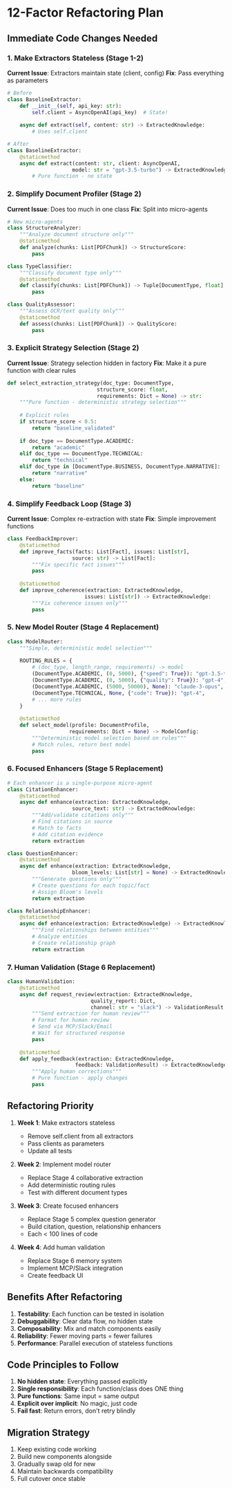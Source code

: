 # 12-Factor Refactoring Plan

## Immediate Code Changes Needed

### 1. Make Extractors Stateless (Stage 1-2)
**Current Issue**: Extractors maintain state (client, config)
**Fix**: Pass everything as parameters

```python
# Before
class BaselineExtractor:
    def __init__(self, api_key: str):
        self.client = AsyncOpenAI(api_key)  # State!
    
    async def extract(self, content: str) -> ExtractedKnowledge:
        # Uses self.client

# After  
class BaselineExtractor:
    @staticmethod
    async def extract(content: str, client: AsyncOpenAI, 
                     model: str = "gpt-3.5-turbo") -> ExtractedKnowledge:
        # Pure function - no state
```

### 2. Simplify Document Profiler (Stage 2)
**Current Issue**: Does too much in one class
**Fix**: Split into micro-agents

```python
# New micro-agents
class StructureAnalyzer:
    """Analyze document structure only"""
    @staticmethod
    def analyze(chunks: List[PDFChunk]) -> StructureScore:
        pass

class TypeClassifier:
    """Classify document type only"""
    @staticmethod
    def classify(chunks: List[PDFChunk]) -> Tuple[DocumentType, float]:
        pass

class QualityAssessor:
    """Assess OCR/text quality only"""
    @staticmethod
    def assess(chunks: List[PDFChunk]) -> QualityScore:
        pass
```

### 3. Explicit Strategy Selection (Stage 2)
**Current Issue**: Strategy selection hidden in factory
**Fix**: Make it a pure function with clear rules

```python
def select_extraction_strategy(doc_type: DocumentType, 
                             structure_score: float,
                             requirements: Dict = None) -> str:
    """Pure function - deterministic strategy selection"""
    
    # Explicit rules
    if structure_score < 0.5:
        return "baseline_validated"
    
    if doc_type == DocumentType.ACADEMIC:
        return "academic"
    elif doc_type == DocumentType.TECHNICAL:
        return "technical"
    elif doc_type in [DocumentType.BUSINESS, DocumentType.NARRATIVE]:
        return "narrative"
    else:
        return "baseline"
```

### 4. Simplify Feedback Loop (Stage 3)
**Current Issue**: Complex re-extraction with state
**Fix**: Simple improvement functions

```python
class FeedbackImprover:
    @staticmethod
    def improve_facts(facts: List[Fact], issues: List[str], 
                     source: str) -> List[Fact]:
        """Fix specific fact issues"""
        pass
    
    @staticmethod
    def improve_coherence(extraction: ExtractedKnowledge, 
                         issues: List[str]) -> ExtractedKnowledge:
        """Fix coherence issues only"""
        pass
```

### 5. New Model Router (Stage 4 Replacement)

```python
class ModelRouter:
    """Simple, deterministic model selection"""
    
    ROUTING_RULES = {
        # (doc_type, length_range, requirements) -> model
        (DocumentType.ACADEMIC, (0, 5000), {"speed": True}): "gpt-3.5-turbo",
        (DocumentType.ACADEMIC, (0, 5000), {"quality": True}): "gpt-4",
        (DocumentType.ACADEMIC, (5000, 50000), None): "claude-3-opus",
        (DocumentType.TECHNICAL, None, {"code": True}): "gpt-4",
        # ... more rules
    }
    
    @staticmethod
    def select_model(profile: DocumentProfile, 
                    requirements: Dict = None) -> ModelConfig:
        """Deterministic model selection based on rules"""
        # Match rules, return best model
        pass
```

### 6. Focused Enhancers (Stage 5 Replacement)

```python
# Each enhancer is a single-purpose micro-agent
class CitationEnhancer:
    @staticmethod
    async def enhance(extraction: ExtractedKnowledge, 
                     source_text: str) -> ExtractedKnowledge:
        """Add/validate citations only"""
        # Find citations in source
        # Match to facts
        # Add citation evidence
        return extraction

class QuestionEnhancer:
    @staticmethod  
    async def enhance(extraction: ExtractedKnowledge,
                     bloom_levels: List[str] = None) -> ExtractedKnowledge:
        """Generate questions only"""
        # Create questions for each topic/fact
        # Assign Bloom's levels
        return extraction

class RelationshipEnhancer:
    @staticmethod
    async def enhance(extraction: ExtractedKnowledge) -> ExtractedKnowledge:
        """Find relationships between entities"""
        # Analyze entities
        # Create relationship graph
        return extraction
```

### 7. Human Validation (Stage 6 Replacement)

```python
class HumanValidation:
    @staticmethod
    async def request_review(extraction: ExtractedKnowledge,
                           quality_report: Dict,
                           channel: str = "slack") -> ValidationResult:
        """Send extraction for human review"""
        # Format for human review
        # Send via MCP/Slack/Email
        # Wait for structured response
        pass
    
    @staticmethod
    def apply_feedback(extraction: ExtractedKnowledge,
                      feedback: ValidationResult) -> ExtractedKnowledge:
        """Apply human corrections"""
        # Pure function - apply changes
        pass
```

## Refactoring Priority

1. **Week 1**: Make extractors stateless
   - Remove self.client from all extractors
   - Pass clients as parameters
   - Update all tests

2. **Week 2**: Implement model router
   - Replace Stage 4 collaborative extraction
   - Add deterministic routing rules
   - Test with different document types

3. **Week 3**: Create focused enhancers
   - Replace Stage 5 complex question generator
   - Build citation, question, relationship enhancers
   - Each < 100 lines of code

4. **Week 4**: Add human validation
   - Replace Stage 6 memory system
   - Implement MCP/Slack integration
   - Create feedback UI

## Benefits After Refactoring

1. **Testability**: Each function can be tested in isolation
2. **Debuggability**: Clear data flow, no hidden state
3. **Composability**: Mix and match components easily
4. **Reliability**: Fewer moving parts = fewer failures
5. **Performance**: Parallel execution of stateless functions

## Code Principles to Follow

1. **No hidden state**: Everything passed explicitly
2. **Single responsibility**: Each function/class does ONE thing
3. **Pure functions**: Same input = same output
4. **Explicit over implicit**: No magic, just code
5. **Fail fast**: Return errors, don't retry blindly

## Migration Strategy

1. Keep existing code working
2. Build new components alongside
3. Gradually swap old for new
4. Maintain backwards compatibility
5. Full cutover once stable